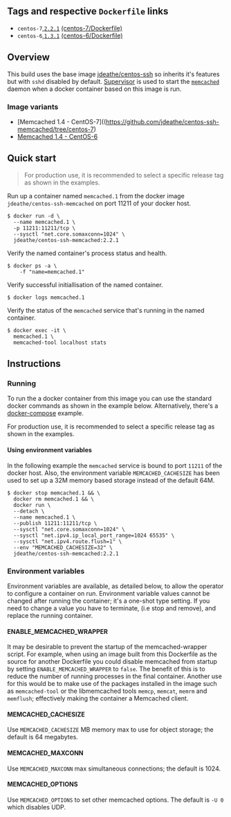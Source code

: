 ## Tags and respective `Dockerfile` links

- `centos-7`,[`2.2.1`](https://github.com/jdeathe/centos-ssh-memcached/releases/tag/2.2.1) [(centos-7/Dockerfile)](https://github.com/jdeathe/centos-ssh-memcached/blob/centos-7/Dockerfile)
- `centos-6`,[`1.3.1`](https://github.com/jdeathe/centos-ssh-memcached/releases/tag/1.3.1) [(centos-6/Dockerfile)](https://github.com/jdeathe/centos-ssh-memcached/blob/centos-6/Dockerfile)

## Overview

This build uses the base image [jdeathe/centos-ssh](https://github.com/jdeathe/centos-ssh) so inherits it's features but with `sshd` disabled by default. [Supervisor](http://supervisord.org/) is used to start the [`memcached`](https://github.com/memcached/memcached/wiki) daemon when a docker container based on this image is run.

### Image variants

- [Memcached 1.4 - CentOS-7]((https://github.com/jdeathe/centos-ssh-memcached/tree/centos-7)
- [Memcached 1.4 - CentOS-6](https://github.com/jdeathe/centos-ssh-memcached/tree/centos-6)

## Quick start

> For production use, it is recommended to select a specific release tag as shown in the examples.

Run up a container named `memcached.1` from the docker image `jdeathe/centos-ssh-memcached` on port 11211 of your docker host.

```
$ docker run -d \
  --name memcached.1 \
  -p 11211:11211/tcp \
  --sysctl "net.core.somaxconn=1024" \
  jdeathe/centos-ssh-memcached:2.2.1
```

Verify the named container's process status and health.

```
$ docker ps -a \
	-f "name=memcached.1"
```

Verify successful initiallisation of the named container.

```
$ docker logs memcached.1
```

Verify the status of the `memcached` service that's running in the named container.

```
$ docker exec -it \
  memcached.1 \
  memcached-tool localhost stats
```

## Instructions

### Running

To run the a docker container from this image you can use the standard docker commands as shown in the example below. Alternatively, there's a [docker-compose](https://github.com/jdeathe/centos-ssh-memcached/blob/centos-7/docker-compose.yml) example.

For production use, it is recommended to select a specific release tag as shown in the examples.

#### Using environment variables

In the following example the `memcached` service is bound to port `11211` of the docker host. Also, the environment variable `MEMCACHED_CACHESIZE` has been used to set up a 32M memory based storage instead of the default 64M.

```
$ docker stop memcached.1 && \
  docker rm memcached.1 && \
  docker run \
  --detach \
  --name memcached.1 \
  --publish 11211:11211/tcp \
  --sysctl "net.core.somaxconn=1024" \
  --sysctl "net.ipv4.ip_local_port_range=1024 65535" \
  --sysctl "net.ipv4.route.flush=1" \
  --env "MEMCACHED_CACHESIZE=32" \
  jdeathe/centos-ssh-memcached:2.2.1
```

### Environment variables

Environment variables are available, as detailed below, to allow the operator to configure a container on run. Environment variable values cannot be changed after running the container; it's a one-shot type setting. If you need to change a value you have to terminate, (i.e stop and remove), and replace the running container.

#### ENABLE_MEMCACHED_WRAPPER

It may be desirable to prevent the startup of the memcached-wrapper script. For example, when using an image built from this Dockerfile as the source for another Dockerfile you could disable memcached from startup by setting `ENABLE_MEMCACHED_WRAPPER` to `false`. The benefit of this is to reduce the number of running processes in the final container. Another use for this would be to make use of the packages installed in the image such as `memcached-tool` or the libmemcached tools `memcp`, `memcat`, `memrm` and `memflush`; effectively making the container a Memcached client.

#### MEMCACHED_CACHESIZE

Use `MEMCACHED_CACHESIZE` MB memory max to use for object storage; the default is 64 megabytes. 

#### MEMCACHED_MAXCONN

Use `MEMCACHED_MAXCONN` max simultaneous connections; the default is 1024.

#### MEMCACHED_OPTIONS

Use `MEMCACHED_OPTIONS` to set other memcached options. The default is `-U 0` which disables UDP.
